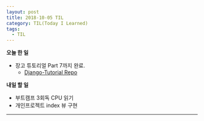 ```yaml
---
layout: post
title: 2018-10-05 TIL
category: TIL(Today I Learned)
tags:
  - TIL
---
```




**오늘 한 일**

- 장고 튜토리얼 Part 7까지 완료.
  - [Django-Tutorial Repo](https://github.com/KwonSoonWoo/django-tutorial)


**내일 할 일**

- 부트캠프 3회독 CPU 읽기
- 개인프로젝트 index 뷰 구현



---

